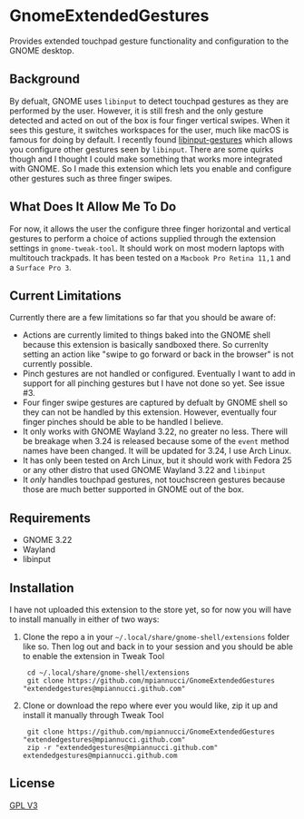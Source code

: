# GnomeExtendedGestures

Provides extended touchpad gesture functionality and configuration to the GNOME desktop.

## Background

By defualt, GNOME uses `libinput` to detect touchpad gestures as they are performed by the user. However, it is still fresh and the only gesture detected and acted on out of the box is four finger vertical swipes. When it sees this gesture, it switches workspaces for the user, much like macOS is famous for doing by default. I recently found [libinput-gestures](https://github.com/bulletmark/libinput-gestures) which allows you configure other gestures seen by `libinput`. There are some quirks though and I thought I could make something that works more integrated with GNOME. So I made this extension which lets you enable and configure other gestures such as three finger swipes. 

## What Does It Allow Me To Do

For now, it allows the user the configure three finger horizontal and vertical gestures to perform a choice of actions supplied through the extension settings in `gnome-tweak-tool`. It should work on most modern laptops with multitouch trackpads. It has been tested on a `Macbook Pro Retina 11,1` and a `Surface Pro 3`.

## Current Limitations

Currently there are a few limitations so far that you should be aware of: 

* Actions are currently limited to things baked into the GNOME shell because this extension is basically sandboxed there. So currenlty setting an action like "swipe to go forward or back in the browser" is not currently possible. 
* Pinch gestures are not handled or configured. Eventually I want to add in support for all pinching gestures but I have not done so yet. See issue #3.
* Four finger swipe gestures are captured by defualt by GNOME shell so they can not be handled by this extension. However, eventually four finger pinches should be able to be handled I believe. 
* It only works with GNOME Wayland 3.22, no greater no less. There will be breakage when 3.24 is released because some of the `event` method names have been changed. It will be updated for 3.24, I use Arch Linux.
* It has only been tested on Arch Linux, but it should work with Fedora 25 or any other distro that used GNOME Wayland 3.22 and `libinput`
* It *only* handles touchpad gestures, not touchscreen gestures because those are much better supported in GNOME out of the box.

## Requirements

* GNOME 3.22
* Wayland
* libinput

## Installation

I have not uploaded this extension to the store yet, so for now you will have to install manually in either of two ways:

1. Clone the repo a in your `~/.local/share/gnome-shell/extensions` folder like so. Then log out and back in to your session and you should be able to enable the extension in Tweak Tool

        cd ~/.local/share/gnome-shell/extensions
        git clone https://github.com/mpiannucci/GnomeExtendedGestures "extendedgestures@mpiannucci.github.com"

2. Clone or download the repo where ever you would like, zip it up and install it manually through Tweak Tool

        git clone https://github.com/mpiannucci/GnomeExtendedGestures "extendedgestures@mpiannucci.github.com"
        zip -r "extendedgestures@mpiannucci.github.com" extendedgestures@mpiannucci.github.com

## License

[GPL V3](LICENSE)
